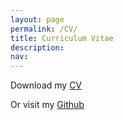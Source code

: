 ```yaml
---
layout: page
permalink: /CV/
title: Curriculum Vitae
description: 
nav: 
---
```


Download my [CV](/assets/pdf/cv_2023_08.pdf)

<!-- [<img src="http://www.google.com.au/images/nav_logo7.png">](http://google.com.au/) -->


Or visit my [Github](https://github.com/phi-ra)